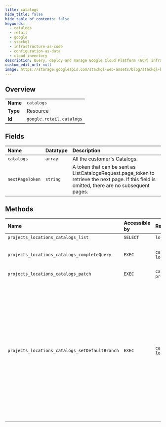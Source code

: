 ```yaml
---
title: catalogs
hide_title: false
hide_table_of_contents: false
keywords:
  - catalogs
  - retail
  - google    
  - stackql
  - infrastructure-as-code
  - configuration-as-data
  - cloud inventory
description: Query, deploy and manage Google Cloud Platform (GCP) infrastructure and resources using SQL
custom_edit_url: null
image: https://storage.googleapis.com/stackql-web-assets/blog/stackql-blog-post-featured-image.png
---
```

  
    

## Overview
<table><tbody>
<tr><td><b>Name</b></td><td><code>catalogs</code></td></tr>
<tr><td><b>Type</b></td><td>Resource</td></tr>
<tr><td><b>Id</b></td><td><code>google.retail.catalogs</code></td></tr>
</tbody></table>

## Fields
| Name | Datatype | Description |
|:-----|:---------|:------------|
| `catalogs` | `array` | All the customer's Catalogs. |
| `nextPageToken` | `string` | A token that can be sent as ListCatalogsRequest.page_token to retrieve the next page. If this field is omitted, there are no subsequent pages. |
## Methods
| Name | Accessible by | Required Params | Description |
|:-----|:--------------|:----------------|:------------|
| `projects_locations_catalogs_list` | `SELECT` | `locationsId, projectsId` | Lists all the Catalogs associated with the project. |
| `projects_locations_catalogs_completeQuery` | `EXEC` | `catalogsId:completeQuery, locationsId, projectsId` | Completes the specified prefix with keyword suggestions. This feature is only available for users who have Retail Search enabled. Please enable Retail Search on Cloud Console before using this feature. |
| `projects_locations_catalogs_patch` | `EXEC` | `catalogsId, locationsId, projectsId` | Updates the Catalogs. |
| `projects_locations_catalogs_setDefaultBranch` | `EXEC` | `catalogsId:setDefaultBranch, locationsId, projectsId` | Set a specified branch id as default branch. API methods such as SearchService.Search, ProductService.GetProduct, ProductService.ListProducts will treat requests using "default_branch" to the actual branch id set as default. For example, if `projects/*/locations/*/catalogs/*/branches/1` is set as default, setting SearchRequest.branch to `projects/*/locations/*/catalogs/*/branches/default_branch` is equivalent to setting SearchRequest.branch to `projects/*/locations/*/catalogs/*/branches/1`. Using multiple branches can be useful when developers would like to have a staging branch to test and verify for future usage. When it becomes ready, developers switch on the staging branch using this API while keeping using `projects/*/locations/*/catalogs/*/branches/default_branch` as SearchRequest.branch to route the traffic to this staging branch. CAUTION: If you have live predict/search traffic, switching the default branch could potentially cause outages if the ID space of the new branch is very different from the old one. More specifically: * PredictionService will only return product IDs from branch {newBranch}. * SearchService will only return product IDs from branch {newBranch} (if branch is not explicitly set). * UserEventService will only join events with products from branch {newBranch}. |
